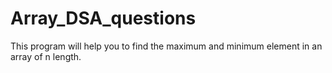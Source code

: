 # Array_DSA_questions
This program will help you to find the maximum and minimum element in an array of n length.
